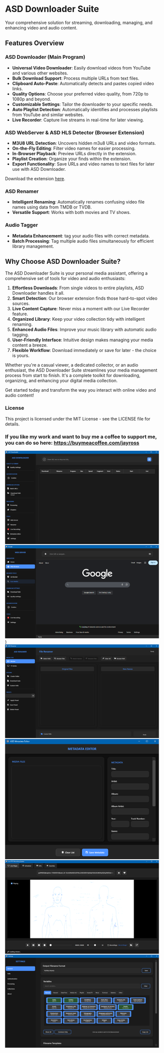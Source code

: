 

# ASD Downloader Suite

Your comprehensive solution for streaming, downloading, managing, and enhancing video and audio content.

## Features Overview

### ASD Downloader (Main Program)

- **Universal Video Downloader**: Easily download videos from YouTube and various other websites.
- **Bulk Download Support**: Process multiple URLs from text files.
- **Clipboard Auto-Paste**: Automatically detects and pastes copied video links.
- **Quality Options**: Choose your preferred video quality, from 720p to 1080p and beyond.
- **Customizable Settings**: Tailor the downloader to your specific needs.
- **Auto Playlist Detection**: Automatically identifies and processes playlists from YouTube and similar websites.
- **Live Recorder**: Capture live streams in real-time for later viewing.

### ASD WebServer & ASD HLS Detector (Browser Extension)

- **M3U8 URL Detection**: Uncovers hidden m3u8 URLs and video formats.
- **On-the-Fly Editing**: Filter video names for easier processing.
- **In-Browser Playback**: Preview URLs directly in the extension.
- **Playlist Creation**: Organize your finds within the extension.
- **Export Functionality**: Save URLs and video names to text files for later use with ASD Downloader.

Download the extension [here](https://chromewebstore.google.com/detail/athena-hls-detector/hlhjhkaechpphhjcdplkplcompomcjnb).

### ASD Renamer

- **Intelligent Renaming**: Automatically renames confusing video file names using data from TMDB or TVDB.
- **Versatile Support**: Works with both movies and TV shows.

### Audio Tagger

- **Metadata Enhancement**: tag your audio files with correct metadata.
- **Batch Processing**: Tag multiple audio files simultaneously for efficient library management.

## Why Choose ASD Downloader Suite?

The ASD Downloader Suite is your personal media assistant, offering a comprehensive set of tools for video and audio enthusiasts:

1. **Effortless Downloads**: From single videos to entire playlists, ASD Downloader handles it all.
2. **Smart Detection**: Our browser extension finds those hard-to-spot video sources.
3. **Live Content Capture**: Never miss a moment with our Live Recorder feature.
4. **Organized Library**: Keep your video collection tidy with intelligent renaming.
5. **Enhanced Audio Files**: Improve your music library with automatic audio tagging.
6. **User-Friendly Interface**: Intuitive design makes managing your media content a breeze.
7. **Flexible Workflow**: Download immediately or save for later - the choice is yours.

Whether you're a casual viewer, a dedicated collector, or an audio enthusiast, the ASD Downloader Suite streamlines your media management process from start to finish. It's a complete toolkit for downloading, organizing, and enhancing your digital media collection.

Get started today and transform the way you interact with online video and audio content!

### License
This project is licensed under the MIT License - see the LICENSE file for details.




### If you like my work and want to buy me a coffee to support me, you can do so here: https://buymeacoffee.com/jayross


![ASD Downloader](./assets/ASD_Home.png)
![ASD WebServer](./assets/ASD_WebServer.png))
![ASD Renamer](./assets/ASD_Renamer.png)
![ASD Metadata Editor](./assets/ASD_Metadata_Editor.png)
![ASD Live Recording](./assets/ASD_IPTV_Recorder.png)
![ASD Settings](./assets/ASD_Settings.png)

